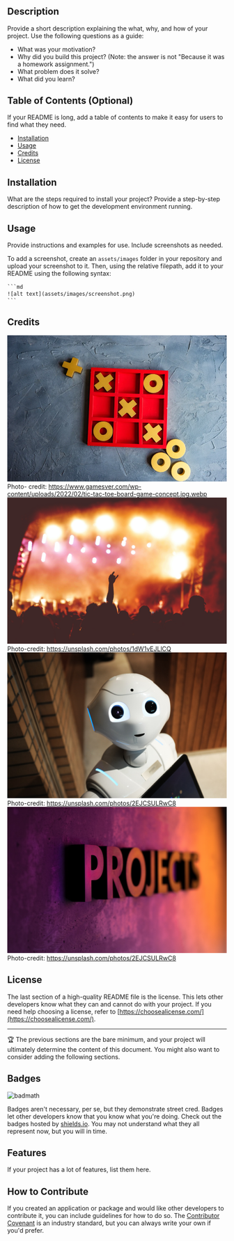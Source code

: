 # <Your-Project-Title>

## Description

Provide a short description explaining the what, why, and how of your project. Use the following questions as a guide:

- What was your motivation?
- Why did you build this project? (Note: the answer is not "Because it was a homework assignment.")
- What problem does it solve?
- What did you learn?

## Table of Contents (Optional)

If your README is long, add a table of contents to make it easy for users to find what they need.

- [Installation](#installation)
- [Usage](#usage)
- [Credits](#credits)
- [License](#license)

## Installation

What are the steps required to install your project? Provide a step-by-step description of how to get the development environment running.

## Usage

Provide instructions and examples for use. Include screenshots as needed.

To add a screenshot, create an `assets/images` folder in your repository and upload your screenshot to it. Then, using the relative filepath, add it to your README using the following syntax:

    ```md
    ![alt text](assets/images/screenshot.png)
    ```

## Credits

![tictactoeboard](./assets/images/tic-tac-toe-board-game-concept.jpg.webp)
Photo- credit: https://www.gamesver.com/wp-content/uploads/2022/02/tic-tac-toe-board-game-concept.jpg.webp
![BookMyEvents](./assets/images/lee-blanchflower-1dW1vEJLlCQ-unsplash.jpg)
Photo-credit: https://unsplash.com/photos/1dW1vEJLlCQ
![BooleBots](./assets/images/alex-knight-2EJCSULRwC8-unsplash.jpg)
Photo-credit: https://unsplash.com/photos/2EJCSULRwC8
![placeHolder](./assets/images/octavian-dan-b21Ty33CqVs-unsplash.jpg)
Photo-credit: https://unsplash.com/photos/2EJCSULRwC8

## License

The last section of a high-quality README file is the license. This lets other developers know what they can and cannot do with your project. If you need help choosing a license, refer to [https://choosealicense.com/](https://choosealicense.com/).

---

🏆 The previous sections are the bare minimum, and your project will ultimately determine the content of this document. You might also want to consider adding the following sections.

## Badges

![badmath](https://img.shields.io/github/languages/top/lernantino/badmath)

Badges aren't necessary, per se, but they demonstrate street cred. Badges let other developers know that you know what you're doing. Check out the badges hosted by [shields.io](https://shields.io/). You may not understand what they all represent now, but you will in time.

## Features

If your project has a lot of features, list them here.

## How to Contribute

If you created an application or package and would like other developers to contribute it, you can include guidelines for how to do so. The [Contributor Covenant](https://www.contributor-covenant.org/) is an industry standard, but you can always write your own if you'd prefer.
